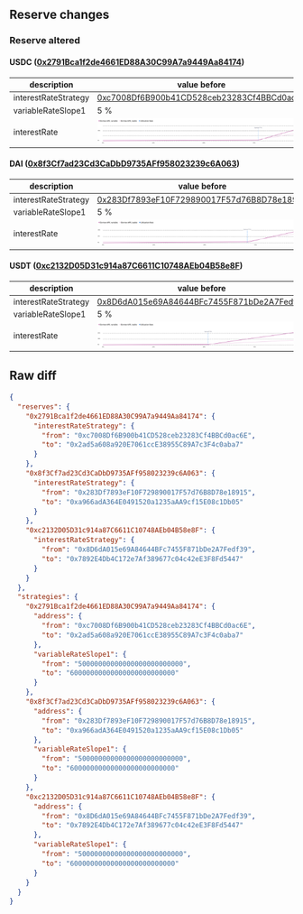 ## Reserve changes

### Reserve altered

#### USDC ([0x2791Bca1f2de4661ED88A30C99A7a9449Aa84174](https://polygonscan.com/address/0x2791Bca1f2de4661ED88A30C99A7a9449Aa84174))

| description | value before | value after |
| --- | --- | --- |
| interestRateStrategy | [0xc7008Df6B900b41CD528ceb23283Cf4BBCd0ac6E](https://polygonscan.com/address/0xc7008Df6B900b41CD528ceb23283Cf4BBCd0ac6E) | [0x2ad5a608a920E7061ccE38955C89A7c3F4c0aba7](https://polygonscan.com/address/0x2ad5a608a920E7061ccE38955C89A7c3F4c0aba7) |
| variableRateSlope1 | 5 % | 6 % |
| interestRate | ![before](/.assets/b0ed4aca5ea297679807c0e2dea664093c28af3d.svg) | ![after](/.assets/9fdcab76edd6660f763ee400838c013faa920e39.svg) |

#### DAI ([0x8f3Cf7ad23Cd3CaDbD9735AFf958023239c6A063](https://polygonscan.com/address/0x8f3Cf7ad23Cd3CaDbD9735AFf958023239c6A063))

| description | value before | value after |
| --- | --- | --- |
| interestRateStrategy | [0x283Df7893eF10F729890017F57d76B8D78e18915](https://polygonscan.com/address/0x283Df7893eF10F729890017F57d76B8D78e18915) | [0xa966adA364E0491520a1235aAA9cf15E08c1Db05](https://polygonscan.com/address/0xa966adA364E0491520a1235aAA9cf15E08c1Db05) |
| variableRateSlope1 | 5 % | 6 % |
| interestRate | ![before](/.assets/b393c4daa90e91fe2d2d328a1363acfcbe27b915.svg) | ![after](/.assets/b8393c809f8dfba89d4623793fa1650416ce5b8b.svg) |

#### USDT ([0xc2132D05D31c914a87C6611C10748AEb04B58e8F](https://polygonscan.com/address/0xc2132D05D31c914a87C6611C10748AEb04B58e8F))

| description | value before | value after |
| --- | --- | --- |
| interestRateStrategy | [0x8D6dA015e69A84644BFc7455F871bDe2A7Fedf39](https://polygonscan.com/address/0x8D6dA015e69A84644BFc7455F871bDe2A7Fedf39) | [0x7892E4Db4C172e7Af389677c04c42eE3F8Fd5447](https://polygonscan.com/address/0x7892E4Db4C172e7Af389677c04c42eE3F8Fd5447) |
| variableRateSlope1 | 5 % | 6 % |
| interestRate | ![before](/.assets/e5f4849f0e23cb31e923fa4ba60d4c3638979c16.svg) | ![after](/.assets/7b1a62c7a431a1f0b3ef48d0c3eb32be510352d0.svg) |

## Raw diff

```json
{
  "reserves": {
    "0x2791Bca1f2de4661ED88A30C99A7a9449Aa84174": {
      "interestRateStrategy": {
        "from": "0xc7008Df6B900b41CD528ceb23283Cf4BBCd0ac6E",
        "to": "0x2ad5a608a920E7061ccE38955C89A7c3F4c0aba7"
      }
    },
    "0x8f3Cf7ad23Cd3CaDbD9735AFf958023239c6A063": {
      "interestRateStrategy": {
        "from": "0x283Df7893eF10F729890017F57d76B8D78e18915",
        "to": "0xa966adA364E0491520a1235aAA9cf15E08c1Db05"
      }
    },
    "0xc2132D05D31c914a87C6611C10748AEb04B58e8F": {
      "interestRateStrategy": {
        "from": "0x8D6dA015e69A84644BFc7455F871bDe2A7Fedf39",
        "to": "0x7892E4Db4C172e7Af389677c04c42eE3F8Fd5447"
      }
    }
  },
  "strategies": {
    "0x2791Bca1f2de4661ED88A30C99A7a9449Aa84174": {
      "address": {
        "from": "0xc7008Df6B900b41CD528ceb23283Cf4BBCd0ac6E",
        "to": "0x2ad5a608a920E7061ccE38955C89A7c3F4c0aba7"
      },
      "variableRateSlope1": {
        "from": "50000000000000000000000000",
        "to": "60000000000000000000000000"
      }
    },
    "0x8f3Cf7ad23Cd3CaDbD9735AFf958023239c6A063": {
      "address": {
        "from": "0x283Df7893eF10F729890017F57d76B8D78e18915",
        "to": "0xa966adA364E0491520a1235aAA9cf15E08c1Db05"
      },
      "variableRateSlope1": {
        "from": "50000000000000000000000000",
        "to": "60000000000000000000000000"
      }
    },
    "0xc2132D05D31c914a87C6611C10748AEb04B58e8F": {
      "address": {
        "from": "0x8D6dA015e69A84644BFc7455F871bDe2A7Fedf39",
        "to": "0x7892E4Db4C172e7Af389677c04c42eE3F8Fd5447"
      },
      "variableRateSlope1": {
        "from": "50000000000000000000000000",
        "to": "60000000000000000000000000"
      }
    }
  }
}
```